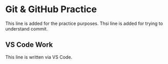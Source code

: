 # Git & GitHub Practice

This line is added for the practice purposes.
Thsi line is added for trying to understand commit.

## VS Code Work
This line is written via VS Code.